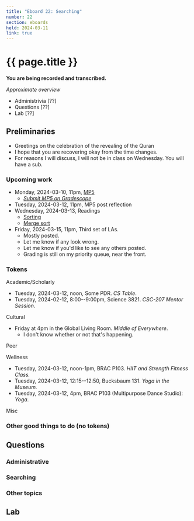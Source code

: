 ```yaml
---
title: "Eboard 22: Searching"
number: 22
section: eboards
held: 2024-03-11
link: true
---
```

# {{ page.title }}

**You are being recorded and transcribed.**

_Approximate overview_

* Administrivia [??]
* Questions [??]
* Lab [??]

Preliminaries
-------------

* Greetings on the celebration of the revealing of the Quran
* I hope that you are recovering okay from the time changes.
* For reasons I will discuss, I will not be in class on Wednesday. You
  will have a sub.

### Upcoming work

* Monday, 2024-03-10, 11pm, [MP5](../mps/mp05)
    * [_Submit MP5 on Gradescope_](https://www.gradescope.com/courses/690101/assignments/4180584/)
* Tuesday, 2024-03-12, 11pm, MP5 post reflection
* Wednesday, 2024-03-13, Readings
    * [Sorting](../readings/sorting)
    * [Merge sort](../readings/mergesort)
* Friday, 2024-03-15, 11pm, Third set of LAs.
    * Mostly posted. 
    * Let me know if any look wrong.
    * Let me know if you'd like to see any others posted.
    * Grading is still on my priority queue, near the front.

### Tokens

Academic/Scholarly

* Tuesday, 2024-03-12, noon, Some PDR.
  _CS Table_.
* Tuesday, 2024-02-12, 8:00--9:00pm, Science 3821.
  _CSC-207 Mentor Session_.

Cultural

* Friday at 4pm in the Global Living Room.
  _Middle of Everywhere_.
    * I don't know whether or not that's happening.

Peer

Wellness

* Tuesday, 2024-03-12, noon-1pm, BRAC P103.
  _HIIT and Strength Fitness Class._
* Tuesday, 2024-03-12, 12:15--12:50, Bucksbaum 131.
  _Yoga in the Museum._
* Tuesday, 2024-03-12, 4pm, BRAC P103 (Multipurpose Dance Studio):
  _Yoga_.

Misc

### Other good things to do (no tokens)

Questions
---------

### Administrative

### Searching

### Other topics

Lab
---

